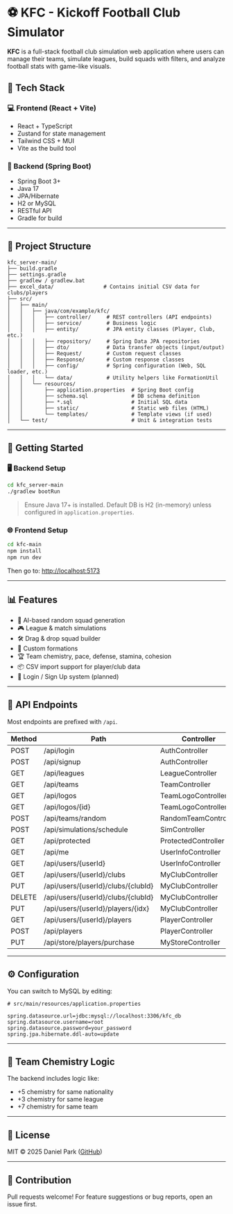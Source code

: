 # ⚽ KFC - Kickoff Football Club Simulator

**KFC** is a full-stack football club simulation web application where users can manage their teams, simulate leagues, build squads with filters, and analyze football stats with game-like visuals.

## 🧱 Tech Stack

### 💻 Frontend (React + Vite)
- React + TypeScript
- Zustand for state management
- Tailwind CSS + MUI
- Vite as the build tool

### 🚀 Backend (Spring Boot)
- Spring Boot 3+
- Java 17
- JPA/Hibernate
- H2 or MySQL
- RESTful API
- Gradle for build

---

## 📁 Project Structure

```
kfc_server-main/
├── build.gradle
├── settings.gradle
├── gradlew / gradlew.bat
├── excel_data/                # Contains initial CSV data for clubs/players
├── src/
│   ├── main/
│   │   ├── java/com/example/kfc/
│   │   │   ├── controller/     # REST controllers (API endpoints)
│   │   │   ├── service/        # Business logic
│   │   │   ├── entity/         # JPA entity classes (Player, Club, etc.)
│   │   │   ├── repository/     # Spring Data JPA repositories
│   │   │   ├── dto/            # Data transfer objects (input/output)
│   │   │   ├── Request/        # Custom request classes
│   │   │   ├── Response/       # Custom response classes
│   │   │   ├── config/         # Spring configuration (Web, SQL loader, etc.)
│   │   │   └── data/           # Utility helpers like FormationUtil
│   │   └── resources/
│   │       ├── application.properties  # Spring Boot config
│   │       ├── schema.sql              # DB schema definition
│   │       ├── *.sql                   # Initial SQL data
│   │       ├── static/                 # Static web files (HTML)
│   │       └── templates/              # Template views (if used)
│   └── test/                           # Unit & integration tests

```

---

## 🚀 Getting Started

### 🖥 Backend Setup

```bash
cd kfc_server-main
./gradlew bootRun
```

> Ensure Java 17+ is installed. Default DB is H2 (in-memory) unless configured in `application.properties`.

### 🌐 Frontend Setup

```bash
cd kfc-main
npm install
npm run dev
```

Then go to: [http://localhost:5173](http://localhost:5173)

---

## 📊 Features

- 🧠 AI-based random squad generation
- 🎮 League & match simulations
- 🛠 Drag & drop squad builder
- 📝 Custom formations
- 🏆 Team chemistry, pace, defense, stamina, cohesion
- 📦 CSV import support for player/club data
- 🔐 Login / Sign Up system (planned)

---

## 📡 API Endpoints

Most endpoints are prefixed with `/api`.

| Method   | Path                                      | Controller            |
|----------|-------------------------------------------|------------------------|
| POST     | /api/login                                | AuthController         |
| POST     | /api/signup                               | AuthController         |
| GET      | /api/leagues                              | LeagueController       |
| GET      | /api/teams                                | TeamController         |
| GET      | /api/logos                                | TeamLogoController     |
| GET      | /api/logos/{id}                           | TeamLogoController     |
| POST     | /api/teams/random                         | RandomTeamController   |
| POST     | /api/simulations/schedule                 | SimController          |
| GET      | /api/protected                            | ProtectedController    |
| GET      | /api/me                                   | UserInfoController     |
| GET      | /api/users/{userId}                       | UserInfoController     |
| GET      | /api/users/{userId}/clubs                 | MyClubController       |
| PUT      | /api/users/{userId}/clubs/{clubId}        | MyClubController       |
| DELETE   | /api/users/{userId}/clubs/{clubId}        | MyClubController       |
| PUT      | /api/users/{userId}/players/{idx}         | MyClubController       |
| GET      | /api/users/{userId}/players               | PlayerController       |
| POST     | /api/players                              | PlayerController       |
| PUT      | /api/store/players/purchase               | MyStoreController      |

---

## ⚙️ Configuration

You can switch to MySQL by editing:

```properties
# src/main/resources/application.properties

spring.datasource.url=jdbc:mysql://localhost:3306/kfc_db
spring.datasource.username=root
spring.datasource.password=your_password
spring.jpa.hibernate.ddl-auto=update
```

---

## 🧠 Team Chemistry Logic

The backend includes logic like:

- +5 chemistry for same nationality
- +3 chemistry for same league
- +7 chemistry for same team

---

## 📜 License

MIT © 2025 Daniel Park ([GitHub](https://github.com/tpark02))

---

## 🤝 Contribution

Pull requests welcome! For feature suggestions or bug reports, open an issue first.
